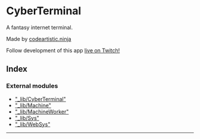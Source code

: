 
CyberTerminal
=============
A fantasy internet terminal.

Made by [codeartistic.ninja](http://the.codeartistic.ninja/)

Follow development of this app [live on Twitch!](https://www.twitch.tv/codeartisticninja)


## Index

### External modules

* ["_lib/CyberTerminal"](modules/__lib_cyberterminal_.md)
* ["_lib/Machine"](modules/__lib_machine_.md)
* ["_lib/MachineWorker"](modules/__lib_machineworker_.md)
* ["_lib/Sys"](modules/__lib_sys_.md)
* ["_lib/WebSys"](modules/__lib_websys_.md)



---
